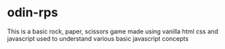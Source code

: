 # odin-rps

This is a basic rock, paper, scissors game made using vanilla html css and javascript used to understand various basic javascript concepts
